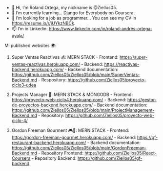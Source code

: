 - 👋 Hi, I’m Roland Ortega, my nickname is @Ziellos05.
- 🌱 I’m currently learning... Django for Everybody on Coursera. 
- 💞️ I’m looking for a job as programmer... You can see my CV in https://resume.io/r/jUYkzNBCk.
- 📫 I’m in Linkedin: https://www.linkedin.com/in/roland-andrés-ortega-ayala/

Mi published websites 🌍:

 1. Super Ventas Reactivas 💰: MERN STACK
        - Frontend: https://super-ventas-reactivas.herokuapp.com/
        - Backend: https://reactivas-backend.herokuapp.com/
        - Backend documentation: https://github.com/Ziellos05/Ziellos05/blob/main/SuperVentas-Backend.md
        - Respository: https://github.com/Ziellos05/proyecto-ciclo3-udea

2. Projects Manager 🔬: MERN STACK & MONGODB
        - Frontend: https://proyecto-web-ciclo4.herokuapp.com/
        - Backend: https://gestor-de-proyectos-backend.herokuapp.com/
        - Backend documentation: https://github.com/Ziellos05/Ziellos05/blob/main/ProjectManagement-Backend.md
        - Repository: https://github.com/Ziellos05/proyecto-web-ciclo-4/

3. Gordon Freeman Gourment 🎮🍝: MERN STACK
        - Frontend: https://gordon-freeman-gourmet.herokuapp.com/
        - Backend: https://gf-restaurant-backend.herokuapp.com/
        - Backend documentation: https://github.com/Ziellos05/Ziellos05/blob/main/GordonFreeman-Backend.md
        - Repository Frontend: https://github.com/Ziellos05/React-Coursera
        - Repository Backend: https://github.com/Ziellos05/gf-backend

<!---
Ziellos05/Ziellos05 is a ✨ special ✨ repository because its `README.md` (this file) appears on your GitHub profile.
You can click the Preview link to take a look at your changes.
--->

